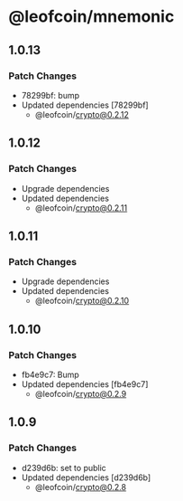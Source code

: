 # @leofcoin/mnemonic

## 1.0.13

### Patch Changes

- 78299bf: bump
- Updated dependencies [78299bf]
  - @leofcoin/crypto@0.2.12

## 1.0.12

### Patch Changes

- Upgrade dependencies
- Updated dependencies
  - @leofcoin/crypto@0.2.11

## 1.0.11

### Patch Changes

- Upgrade dependencies
- Updated dependencies
  - @leofcoin/crypto@0.2.10

## 1.0.10

### Patch Changes

- fb4e9c7: Bump
- Updated dependencies [fb4e9c7]
  - @leofcoin/crypto@0.2.9

## 1.0.9

### Patch Changes

- d239d6b: set to public
- Updated dependencies [d239d6b]
  - @leofcoin/crypto@0.2.8
